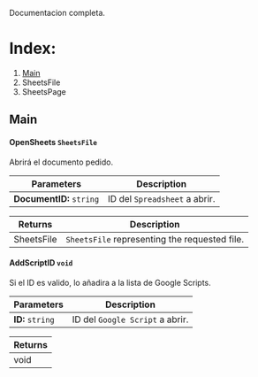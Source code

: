 Documentacion completa.

# Index:
1. [Main](#Main)
2. SheetsFile
3. SheetsPage

## Main



#### **OpenSheets** `SheetsFile`

Abrirá el documento pedido.

| Parameters | Description |
|--|--|
| **DocumentID:** `string` | ID del `Spreadsheet` a abrir. |

| Returns | Description |
|--|--|
| SheetsFile | `SheetsFile` representing the requested file. |



#### **AddScriptID** `void`

Si el ID es valido, lo añadira a la lista de Google Scripts.

| Parameters | Description |
|--|--|
| **ID:** `string` | ID del `Google Script` a abrir. |

| Returns   |
|----|
| void   |
